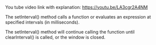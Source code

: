 You tube video link with explanation:
https://youtu.be/LA3cgr2A4NM


The setInterval() method calls a function or evaluates an expression at specified intervals (in milliseconds).

The setInterval() method will continue calling the function until clearInterval() is called, or the window is closed.
